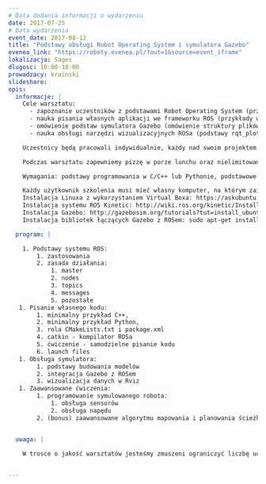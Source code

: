 ```yaml
---
# Data dodania informacji o wydarzeniu
date: 2017-07-25
# Data wydarzenia
event_date: 2017-08-12
title: "Podstawy obsługi Robot Operating System i symulatora Gazebo"
evenea_link: "https://roboty.evenea.pl/?out=1&source=event_iframe"
lokalizacja: Sages
dlugosc: 10:00-18:00
prowadzacy: krainski
slideshare:
opis:
  informacje: |
    Cele warsztatu:
      - zapoznanie uczestników z podstawami Robot Operating System (przedstawienie ogólnej idei systemu, omówienie podstawowych narzędzi systemu) 
      - nauka pisania własnych aplikacji we frameworku ROS (przykłady w C++, przykłady w Pythonie)
      - omówienie podstaw symulatora Gazebo (omówienie struktury plików URDF (Universal Robot Description Format),dodawanie wtyczek łączących Gazebo z ROSem)
      - nauka obsługi narzędzi wizualizacyjnych ROSa (podstawy rqt_plot, podstawy rviz, nagrywanie i odtwarzanie sesji za pomocą narzędzia bag).

    Uczestnicy będą pracowali indywidualnie, każdy nad swoim projektem. Podczas warsztatu uczestnicy będą mogli nauczyć się jak zaprojektować prostego robota w symulatorze Gazebo, a następnie oprogramować jego ruch z wykorzystaniem bibliotek ROSa. 

    Podczas warsztatu zapewniemy pizzę w porze lunchu oraz nielimitowany dostęp do kawy, herbaty i wody.

    Wymagania: podstawy programowania w C/C++ lub Pythonie, podstawowe ogarnięcie systemu Linux (poruszanie się po katalogach, modyfikowanie plików z wykorzystaniem terminala). 

    Każdy użytkownik szkolenia musi mieć własny komputer, na którym zainstalowany jest system Ubuntu i biblioteki ROSa. Linux może być zainstalowany jako system wirtualny, na przykład przez Virtual Boxa. Polecany jest system Ubuntu 16.04 (ROS Kinetic) lub Ubuntu 14.04 (ROS Jade).
    Instalacja Linuxa z wykorzystaniem Virtual Boxa: https://askubuntu.com/questions/142549/how-to-install-ubuntu-on-virtualbox
    Instalacja systemu ROS Kinetic: http://wiki.ros.org/kinetic/Installation/Ubuntu
    Instalacja Gazebo: http://gazebosim.org/tutorials?tut=install_ubuntu
    Instalacja bibliotek łączących Gazebo z ROSem: sudo apt-get install ros-kinetic-gazebo-ros-pkgs ros-kinetic-gazebo-ros-control

  program: |

    1. Podstawy systemu ROS:
        1. zastosowania
        2. zasada działania:
            1. master
            2. nodes
            3. topics
            4. messages
            5. pozostałe
   1. Pisanie własnego kodu:
        1. minimalny przykład C++,
        2. minimalny przykład Python,
        3. rola CMakeLists.txt i package.xml
        4. catkin - kompilator ROSa
        5. ćwiczenie - samodzielne pisanie kodu
        6. launch files
   1. Obsługa symulatora:
        1. podstawy budowania modelów
        2. integracja Gazebo z ROSem
        3. wizualizacja danych w Rviz
   1. Zaawansowane ćwiczenia:
        1. programowanie symulowanego robota:
            1. obsługa sensorów
            2. obsługa napędu
        2. (bonus) zaawansowane algorytmu mapowania i planowania ścieżki


  uwaga: |

    W trosce o jakość warsztatów jesteśmy zmuszeni ograniczyć liczbę uczestników. **Kwalifikacja odbywa się na podstawie odpowiedzi udzielonych w formularzu zgłoszeniowym oraz - w dalszym kroku - kolejności zgłoszeń.** Potwierdzenie udziału w warsztatach wraz z instrukcją przygotowania środowiska otrzymasz najpóźniej na 5 dni przed planowaną datą wydarzenia.

 
---
```

